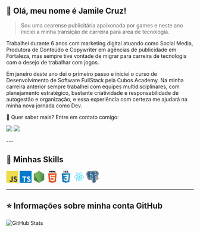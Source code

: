 ## 💜 Olá, meu nome é <strong>Jamile Cruz!</strong>

> Sou uma cearense publicitária apaixonada por games e neste ano iniciei a minha transição de carreira para área de tecnologia.

Trabalhei durante 6 anos com marketing digital atuando como Social Media, Produtora de Conteúdo e Copywriter em agências de publicidade em Fortaleza, mas sempre tive vontade de migrar para carreira de tecnologia com o desejo de trabalhar com jogos.

Em janeiro deste ano dei o primeiro passo e iniciei o curso de Desenvolvimento de Software FullStack pela Cubos Academy. Na minha carreira anterior sempre trabalhei com equipes multidisciplinares, com planejamento estratégico, bastante criatividade e responsabilidade de autogestão e organização, e essa experiência com certeza me ajudará na minha nova jornada como Dev.

💌 Quer saber mais? Entre em contato comigo:
<p align="left">
  <a href="mailto:mile.criacoes2603@gmail.com?subject=&body=" alt="Gmail">
  <img src="https://img.shields.io/badge/-Gmail-FF0000?style=flat-square&labelColor=FF0000&logo=gmail&logoColor=white&link=mailto:mile.criacoes2603@gmail.com?subject=&body=" /></a>
  <a href="https://www.linkedin.com/in/milecruz26/" alt="LinkedIn">
  <img src="https://img.shields.io/badge/-Linkedin-0e76a8?style=flat-square&logo=Linkedin&logoColor=white&link=https://www.linkedin.com/in/milecruz26/" /></a>
</p>
---

## 🚀 Minhas Skills

<code><img height="32" src="https://raw.githubusercontent.com/github/explore/80688e429a7d4ef2fca1e82350fe8e3517d3494d/topics/javascript/javascript.png" alt="Javascript"/></code>
<code><img height="32" src="https://raw.githubusercontent.com/github/explore/80688e429a7d4ef2fca1e82350fe8e3517d3494d/topics/typescript/typescript.png" alt="Typescript"/></code>
<code><img height="32" src="https://raw.githubusercontent.com/github/explore/80688e429a7d4ef2fca1e82350fe8e3517d3494d/topics/nodejs/nodejs.png" alt="Nodejs"/></code>
<code><img height="32" src="https://raw.githubusercontent.com/github/explore/80688e429a7d4ef2fca1e82350fe8e3517d3494d/topics/html/html.png" alt="HTML5"/></code>
<code><img height="32" src="https://raw.githubusercontent.com/github/explore/80688e429a7d4ef2fca1e82350fe8e3517d3494d/topics/css/css.png" alt="CSS"/></code>
<code><img height="32" src="https://raw.githubusercontent.com/github/explore/80688e429a7d4ef2fca1e82350fe8e3517d3494d/topics/react/react.png" alt="React"/></code>
<code><img height="32" src="https://raw.githubusercontent.com/github/explore/80688e429a7d4ef2fca1e82350fe8e3517d3494d/topics/postgresql/postgresql.png" alt="PostegreSQL"/></code>

---

## ⭐ Informações sobre minha conta GitHub

![GitHub Stats](https://github-readme-stats.vercel.app/api?username=milecruz26&count_private=true&theme=radical&show_icons=true)
